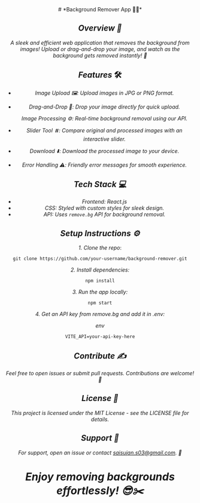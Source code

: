 <div align="center"> #  *Background Remover App 🎨✨*

## *Overview 🌟*
*A sleek and efficient web application that removes the background from images! Upload or drag-and-drop your image, and watch as the background gets removed instantly! 🎉*

## *Features* 🛠️

- *Image Upload 🖼️:*
  *Upload images in JPG or PNG format.*
  
- *Drag-and-Drop 🔄:*
  *Drop your image directly for quick upload.*
  
  *Image Processing ⚙️:*
  *Real-time background removal using our API.*
  
- *Slider Tool ⏸️:*
  *Compare original and processed images with an interactive slider.*

- *Download ⬇️:*
  *Download the processed image to your device.*
  
- *Error Handling ⚠️:*
  *Friendly error messages for smooth experience.*

## *Tech Stack 💻*

- *Frontend: React.js*
- *CSS: Styled with custom styles for sleek design.*
- *API: Uses `remove.bg` API for background removal.*

## *Setup Instructions ⚙️*

*1. Clone the repo*:

   ```
   git clone https://github.com/your-username/background-remover.git
   ```
   
*2. Install dependencies:*

```
npm install
```

*3. Run the app locally:*

```
npm start
```

*4. Get an API key from remove.bg and add it in .env:*

*env*

```
VITE_API=your-api-key-here
```

## *Contribute ✍️*

*Feel free to open issues or submit pull requests. Contributions are welcome! 💬*

## *License 📜*

*This project is licensed under the MIT License - see the LICENSE file for details.*

## *Support 💬*

*For support, open an issue or contact saisujan.s03@gmail.com. 📨*

# *Enjoy removing backgrounds effortlessly! 😎✂️*
</div>
